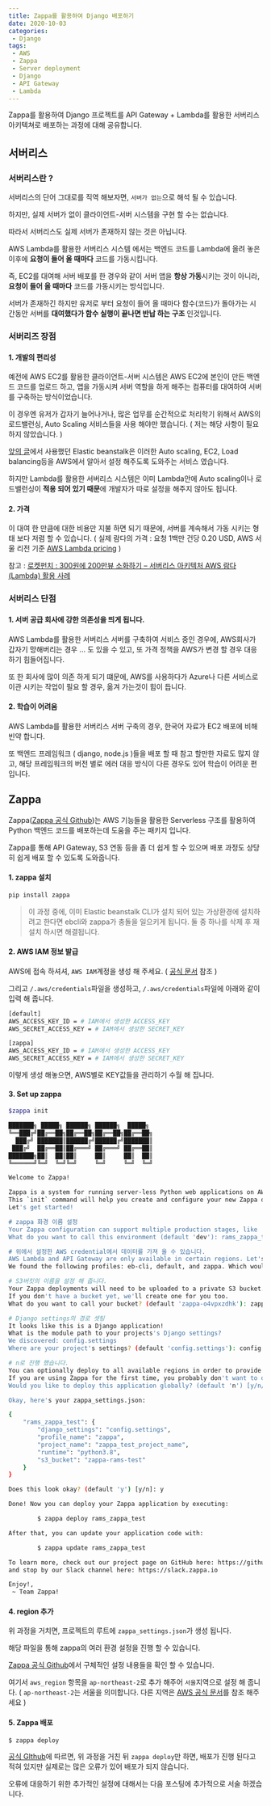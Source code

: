 ```yaml
---
title: Zappa를 활용하여 Django 배포하기
date: 2020-10-03
categories:
 - Django
tags:
 - AWS
 - Zappa
 - Server deployment
 - Django
 - API Gateway
 - Lambda
---
```


Zappa를 활용하여 Django 프로젝트를 API Gateway + Lambda를 활용한 서버리스 아키텍쳐로 배포하는 과정에 대해 공유합니다. 

<!-- more -->

## 서버리스   

### 서버리스란 ?   

서버리스의 단어 그대로를 직역 해보자면, `서버가 없는`으로 해석 될 수 있습니다. 

하지만, 실제 서버가 없이 클라이언트-서버 시스템을 구현 할 수는 없습니다. 

따라서 서버리스도 실제 서버가 존재하지 않는 것은 아닙니다. 

AWS Lambda를 활용한 서버리스 시스템 에서는 백엔드 코드를 Lambda에 올려 놓은 이후에 **요청이 들어 올 때마다** 코드를 가동시킵니다. 

즉, EC2를 대여해 서버 배포를 한 경우와 같이 서버 앱을 **항상 가동**시키는 것이 아니라, **요청이 들어 올 때마다** 코드를 가동시키는 방식입니다. 

서버가 존재하긴 하지만 유저로 부터 요청이 들어 올 때마다 함수(코드)가 돌아가는 시간동안 서버를 **대여했다가 함수 실행이 끝나면 반납 하는 구조** 인것입니다.  

### 서버리즈 장점  

#### 1. 개발의 편리성    

예전에 AWS EC2를 활용한 클라이언트-서버 시스템은 AWS EC2에 본인이 만든 백엔드 코드를 업로드 하고, 앱을 가동시켜 서버 역할을 하게 해주는 컴퓨터를 대여하여 서버를 구축하는 방식이었습니다. 

이 경우엔 유저가 갑자기 늘어나거나, 많은 업무를 순간적으로 처리학기 위해서 AWS의 로드밸런싱, Auto Scaling 서비스들을 사용 해야만 했습니다. ( 저는 해당 사항이 필요 하지 않았습니다. )

[앞의 글](https://kangraemin.github.io/aws/2020/09/23/elasticbeanstalk/)에서 사용했던 Elastic beanstalk은 이러한 Auto scaling, EC2, Load balancing등을 AWS에서 알아서 설정 해주도록 도와주는 서비스 였습니다. 

하지만 Lambda를 활용한 서버리스 시스템은 이미 Lambda안에 Auto scaling이나 로드밸런싱이 **적용 되어 있기 때문**에 개발자가 따로 설정을 해주지 않아도 됩니다.

#### 2. 가격   

이 대여 한 만큼에 대한 비용만 지불 하면 되기 때문에, 서버를 계속해서 가동 시키는 형태 보다 저렴 할 수 있습니다. ( 실제 람다의 가격 : 요청 1백만 건당 0.20 USD, AWS 서울 리전 기준 [AWS Lambda pricing](https://aws.amazon.com/ko/lambda/pricing/) )

참고 : [로켓펀치 : 300원에 200만뷰 소화하기 – 서버리스 아키텍처 AWS 람다(Lambda) 활용 사례](https://blog.rocketpunch.com/2017/07/02/2-million-pv-with-300-krw/)

### 서버리스 단점

#### 1. 서버 공급 회사에 강한 의존성을 띄게 됩니다.    

AWS Lambda를 활용한 서버리스 서버를 구축하여 서비스 중인 경우에, AWS회사가 갑자기 망해버리는 경우 ... 도 있을 수 있고, 또 가격 정책을 AWS가 변경 할 경우 대응 하기 힘들어집니다. 

또 한 회사에 많이 의존 하게 되기 떄문에, AWS를 사용하다가 Azure나 다른 서비스로 이관 시키는 작업이 필요 할 경우, 옮겨 가는것이 힘이 듭니다. 

#### 2. 학습이 어려움    

AWS Lambda를 활용한 서버리스 서버 구축의 경우, 한국어 자료가 EC2 배포에 비해 빈약 합니다. 

또 백엔드 프레임워크 ( django, node.js )들을 배포 할 때 참고 할만한 자료도 많지 않고, 해당 프레임워크의 버전 별로 에러 대응 방식이 다른 경우도 있어 학습이 어려운 편입니다. 

## Zappa 

Zappa([Zappa 공식 Github](https://github.com/Miserlou/Zappa))는 AWS 기능들을 활용한 Serverless 구조를 활용하여 Python 백엔드 코드를 배포하는데 도움을 주는 패키지 입니다. 

Zappa를 통해 API Gateway, S3 연동 등을 좀 더 쉽게 할 수 있으며 배포 과정도 상당히 쉽게 배포 할 수 있도록 도와줍니다. 

#### 1. zappa 설치    

```bash
pip install zappa 
```

> 이 과정 중에, 이미 Elastic beanstalk CLI가 설치 되어 있는 가상환경에 설치하려고 한다면 ebcli와 zappa가 충돌을 일으키게 됩니다. 둘 중 하나를 삭제 후 재설치 하시면 해결됩니다. 

#### 2. AWS IAM 정보 발급    

AWS에 접속 하셔셔, `AWS IAM`계정을 생성 해 주세요. ( [공식 문서](https://docs.aws.amazon.com/ko_kr/IAM/latest/UserGuide/introduction.html) 참조 )

그리고 `/.aws/credentials`파일을 생성하고, `/.aws/credentials`파일에 아래와 같이 입력 해 줍니다.

```bash
[default]
AWS_ACCESS_KEY_ID = # IAM에서 생성한 ACCESS_KEY
AWS_SECRET_ACCESS_KEY = # IAM에서 생성한 SECRET_KEY

[zappa]
AWS_ACCESS_KEY_ID = # IAM에서 생성한 ACCESS_KEY
AWS_SECRET_ACCESS_KEY = # IAM에서 생성한 SECRET_KEY
```

이렇게 생성 해놓으면, AWS별로 KEY값들을 관리하기 수월 해 집니다. 

#### 3. Set up zappa   

```bash
$zappa init

███████╗ █████╗ ██████╗ ██████╗  █████╗
╚══███╔╝██╔══██╗██╔══██╗██╔══██╗██╔══██╗
  ███╔╝ ███████║██████╔╝██████╔╝███████║
 ███╔╝  ██╔══██║██╔═══╝ ██╔═══╝ ██╔══██║
███████╗██║  ██║██║     ██║     ██║  ██║
╚══════╝╚═╝  ╚═╝╚═╝     ╚═╝     ╚═╝  ╚═╝

Welcome to Zappa!

Zappa is a system for running server-less Python web applications on AWS Lambda and AWS API Gateway.
This `init` command will help you create and configure your new Zappa deployment.
Let's get started!

# zappa 화경 이름 설정 
Your Zappa configuration can support multiple production stages, like 'dev', 'staging', and 'production'.
What do you want to call this environment (default 'dev'): rams_zappa_test

# 위에서 설정한 AWS credential에서 데이터를 가져 올 수 있습니다.  
AWS Lambda and API Gateway are only available in certain regions. Let's check to make sure you have a profile set up in one that will work.
We found the following profiles: eb-cli, default, and zappa. Which would you like us to use? (default 'default'): zappa

# S3버킷의 이름을 설정 해 줍니다. 
Your Zappa deployments will need to be uploaded to a private S3 bucket.
If you don't have a bucket yet, we'll create one for you too.
What do you want to call your bucket? (default 'zappa-o4vpxzdhk'): zappa-rams-test

# Django settings의 경로 셋팅 
It looks like this is a Django application!
What is the module path to your projects's Django settings?
We discovered: config.settings
Where are your project's settings? (default 'config.settings'): config.settings

# n로 진행 했습니다. 
You can optionally deploy to all available regions in order to provide fast global service.
If you are using Zappa for the first time, you probably don't want to do this!
Would you like to deploy this application globally? (default 'n') [y/n/(p)rimary]: n

Okay, here's your zappa_settings.json:

{
    "rams_zappa_test": {
        "django_settings": "config.settings",
        "profile_name": "zappa",
        "project_name": "zappa_test_project_name",
        "runtime": "python3.8",
        "s3_bucket": "zappa-rams-test"
    }
}

Does this look okay? (default 'y') [y/n]: y

Done! Now you can deploy your Zappa application by executing:

        $ zappa deploy rams_zappa_test

After that, you can update your application code with:

        $ zappa update rams_zappa_test

To learn more, check out our project page on GitHub here: https://github.com/Miserlou/Zappa
and stop by our Slack channel here: https://slack.zappa.io

Enjoy!,
 ~ Team Zappa!
```

#### 4. region 추가    

위 과정을 거치면, 프로젝트의 루트에 `zappa_settings.json`가 생성 됩니다. 

해당 파일을 통해 zappa의 여러 환경 설정을 진행 할 수 있습니다. 

[Zappa 공식 Github](https://github.com/Miserlou/Zappa#advanced-settings)에서 구체적인 설정 내용들을 확인 할 수 있습니다. 

여기서 `aws_region` 항목을 `ap-northeast-2`로 추가 해주어 `서울`지역으로 설정 해 줍니다. ( `ap-northeast-2`는 서울을 의미합니다. 다른 지역은 [AWS 공식 문서](https://docs.aws.amazon.com/ko_kr/AWSEC2/latest/UserGuide/using-regions-availability-zones.html)를 참조 해주세요 )

#### 5. Zappa 배포   

```bash
$ zappa deploy
```

[공식 GIthub](https://github.com/Miserlou/Zappa#advanced-settings)에 따르면, 위 과정을 거친 뒤 `zappa deploy`만 하면, 배포가 진행 된다고 적혀 있지만 실제로는 많은 오류가 있어 배포가 되지 않습니다.  

오류에 대응하기 위한 추가적인 설정에 대해서는 다음 포스팅에 추가적으로 서술 하겠습니다. 




